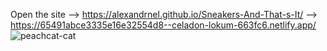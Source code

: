 
Open the site --> https://alexandrnel.github.io/Sneakers-And-That-s-It/                                                                                                                                                                                                                  --> https://65491abce3335e16e32554d8--celadon-lokum-663fc6.netlify.app/                                                              
![peachcat-cat](https://github.com/AlexandrNel/Sneakers-And-That-s-It/assets/135206698/71ced431-765b-4374-a4c9-6d2cce89e345)
